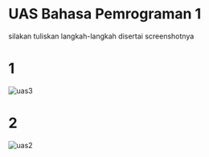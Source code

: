 # UAS Bahasa Pemrograman 1

silakan tuliskan langkah-langkah disertai screenshotnya

# 1

![uas3](https://user-images.githubusercontent.com/46512629/55851957-2cafaf80-5b85-11e9-946c-8717f9598312.png)


# 2

![uas2](https://user-images.githubusercontent.com/46512629/55851983-4bae4180-5b85-11e9-8d45-8c35c19ca2d6.png)
